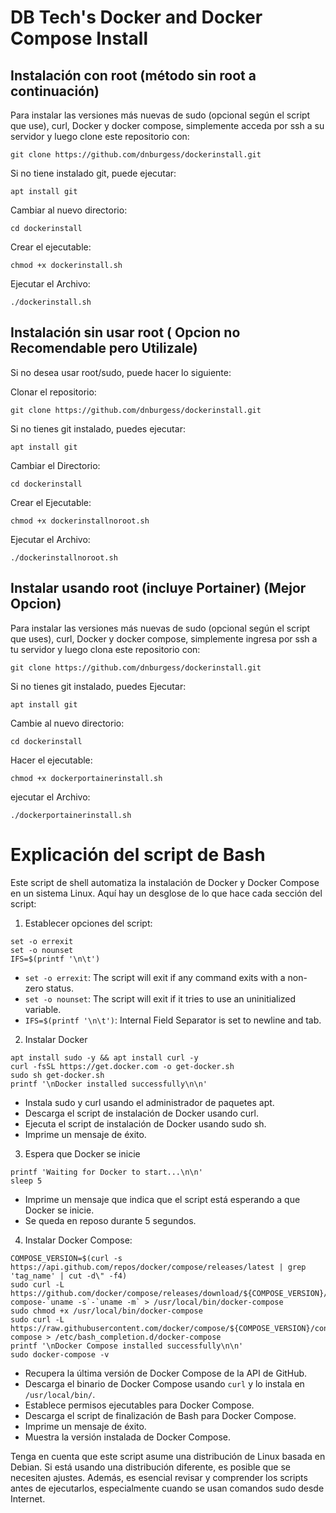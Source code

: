 DB Tech's Docker and Docker Compose Install
===

## Instalación con root (método sin root a continuación)

Para instalar las versiones más nuevas de sudo (opcional según el script que use), curl, Docker y docker compose, simplemente acceda por ssh a su servidor y luego clone este repositorio con:

```
git clone https://github.com/dnburgess/dockerinstall.git
```
Si no tiene instalado git, puede ejecutar:
```
apt install git
```

Cambiar al nuevo directorio:
```
cd dockerinstall
```

Crear el ejecutable:
```
chmod +x dockerinstall.sh
```

Ejecutar el Archivo:
```
./dockerinstall.sh
```

## Instalación sin usar root ( Opcion no Recomendable pero Utilizale)

Si no desea usar root/sudo, puede hacer lo siguiente:

Clonar el repositorio:
```
git clone https://github.com/dnburgess/dockerinstall.git
```
Si no tienes git instalado, puedes ejecutar:
```
apt install git
```
Cambiar el Directorio:
```
cd dockerinstall
```

Crear el Ejecutable:
```
chmod +x dockerinstallnoroot.sh
```

Ejecutar el Archivo:
```
./dockerinstallnoroot.sh
```

## Instalar usando root (incluye Portainer)   (Mejor Opcion)

Para instalar las versiones más nuevas de sudo (opcional según el script que uses), curl, Docker y docker compose, simplemente ingresa por ssh a tu servidor y luego clona este repositorio con: 

```
git clone https://github.com/dnburgess/dockerinstall.git
```
Si no tienes git instalado, puedes Ejecutar:
```
apt install git
```

Cambie al nuevo directorio:
```
cd dockerinstall
```

Hacer el ejecutable:
```
chmod +x dockerportainerinstall.sh
```

ejecutar el Archivo:
```
./dockerportainerinstall.sh
```

Explicación del script de Bash
===

Este script de shell automatiza la instalación de Docker y Docker Compose en un sistema Linux. Aquí hay un desglose de lo que hace cada sección del script:
1. Establecer opciones del script:

```
set -o errexit
set -o nounset
IFS=$(printf '\n\t')
```
- ```set -o errexit```: The script will exit if any command exits with a non-zero status.
- ```set -o nounset```: The script will exit if it tries to use an uninitialized variable.
- ```IFS=$(printf '\n\t')```: Internal Field Separator is set to newline and tab.

2. Instalar Docker
```
apt install sudo -y && apt install curl -y
curl -fsSL https://get.docker.com -o get-docker.sh
sudo sh get-docker.sh
printf '\nDocker installed successfully\n\n'
```

- Instala sudo y curl usando el administrador de paquetes apt.
- Descarga el script de instalación de Docker usando curl.
- Ejecuta el script de instalación de Docker usando sudo sh.
- Imprime un mensaje de éxito.

3. Espera que Docker se inicie
```
printf 'Waiting for Docker to start...\n\n'
sleep 5
```
- Imprime un mensaje que indica que el script está esperando a que Docker se inicie.
- Se queda en reposo durante 5 segundos.

4. Instalar Docker Compose:
```
COMPOSE_VERSION=$(curl -s https://api.github.com/repos/docker/compose/releases/latest | grep 'tag_name' | cut -d\" -f4)
sudo curl -L https://github.com/docker/compose/releases/download/${COMPOSE_VERSION}/docker-compose-`uname -s`-`uname -m` > /usr/local/bin/docker-compose
sudo chmod +x /usr/local/bin/docker-compose
sudo curl -L https://raw.githubusercontent.com/docker/compose/${COMPOSE_VERSION}/contrib/completion/bash/docker-compose > /etc/bash_completion.d/docker-compose
printf '\nDocker Compose installed successfully\n\n'
sudo docker-compose -v
```

- Recupera la última versión de Docker Compose de la API de GitHub.
- Descarga el binario de Docker Compose usando ```curl```  y lo instala en ```/usr/local/bin/```.
- Establece permisos ejecutables para Docker Compose.
- Descarga el script de finalización de Bash para Docker Compose.
- Imprime un mensaje de éxito.
- Muestra la versión instalada de Docker Compose.


Tenga en cuenta que este script asume una distribución de Linux basada en Debian. Si está usando una distribución diferente, es posible que se necesiten ajustes. Además, es esencial revisar y comprender los scripts antes de ejecutarlos, especialmente cuando se usan comandos sudo desde Internet.
